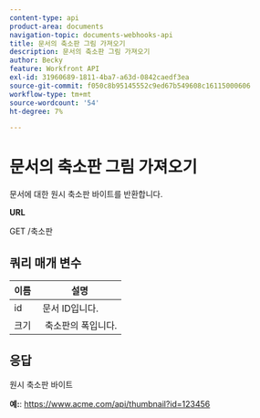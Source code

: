 ```yaml
---
content-type: api
product-area: documents
navigation-topic: documents-webhooks-api
title: 문서의 축소판 그림 가져오기
description: 문서의 축소판 그림 가져오기
author: Becky
feature: Workfront API
exl-id: 31960689-1811-4ba7-a63d-0842caedf3ea
source-git-commit: f050c8b95145552c9ed67b549608c16115000606
workflow-type: tm+mt
source-wordcount: '54'
ht-degree: 7%

---
```



# 문서의 축소판 그림 가져오기

문서에 대한 원시 축소판 바이트를 반환합니다.

**URL**

GET /축소판

## 쿼리 매개 변수

| 이름  | 설명 |
|---|---|
| id  | 문서 ID입니다. |
| 크기  |  축소판의 폭입니다. |


## 응답

원시 축소판 바이트

**예:**: https://www.acme.com/api/thumbnail?id=123456

